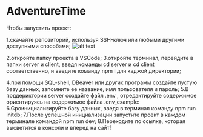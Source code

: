 # AdventureTime
Чтобы запустить проект:

1.скачайте репозиторий, используя SSH-ключ или любыми другими доступными способами;
![alt text](public/images/Image.png)

2.откройте папку проекта в VSCode;
3.откройте терминал, перейдите в папки server и client, введя команды cd server и cd client соответственно,  и введите команду npm i для каджой директории;

4.при помощи SQL-shell, DBeaver или других программ создайте пустую базу данных, запомните ее название, имя пользователя и пароль;
5.В поддериктории server создайте файл .env , отредактируйте содержимое ориентируясь на содержимое файла .env_example:
6.Gроинициализируйте базу данных, введя в терминал команду npm run initdb;
7.После успешной инициализации запустите проект в каждом терминале  командой npm run dev;
8.Переходите по ссылке, которая высветится в консоли и вперед на сайт!
